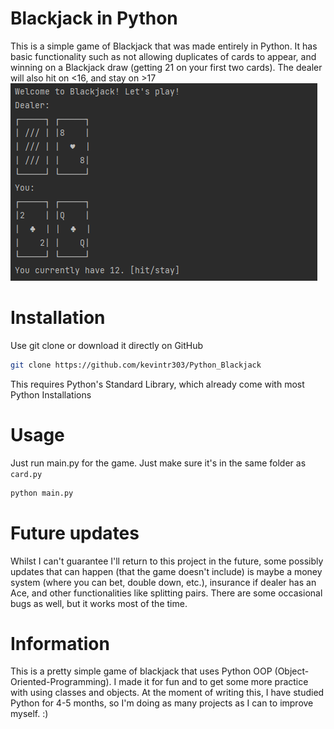 # Blackjack in Python
This is a simple game of Blackjack that was made entirely in Python. It has basic functionality such as not allowing duplicates of cards to appear, and winning on a Blackjack draw (getting 21 on your first two cards). The dealer will also hit on <16, and stay on >17
[![Blackjack in Python](screenshots/blackjack.png)](#Installation)

# Installation
Use git clone or download it directly on GitHub
```bash
git clone https://github.com/kevintr303/Python_Blackjack
```
This requires Python's Standard Library, which already come with most Python Installations

# Usage
Just run main.py for the game. Just make sure it's in the same folder as ``card.py``
```bash
python main.py
```

# Future updates
Whilst I can't guarantee I'll return to this project in the future, some possibly updates that can happen (that the game
doesn't include) is maybe a money system (where you can bet, double down, etc.), insurance if dealer has an Ace, and
other functionalities like splitting pairs. There are some occasional bugs as well, but it works most of the time.

# Information
This is a pretty simple game of blackjack that uses Python OOP (Object-Oriented-Programming). I made it for fun
and to get some more practice with using classes and objects. At the moment of writing this, I have
studied Python for 4-5 months, so I'm doing as many projects as I can to improve myself. :)

